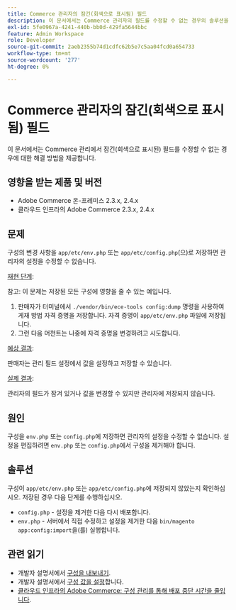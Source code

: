 ```yaml
---
title: Commerce 관리자의 잠긴(회색으로 표시됨) 필드
description: 이 문서에서는 Commerce 관리자의 필드를 수정할 수 없는 경우의 솔루션을 제공합니다.
exl-id: 5fe0967a-4241-440b-bb0d-429fa5644bbc
feature: Admin Workspace
role: Developer
source-git-commit: 2aeb2355b74d1cdfc62b5e7c5aa04fcd0a654733
workflow-type: tm+mt
source-wordcount: '277'
ht-degree: 0%

---
```


# Commerce 관리자의 잠긴(회색으로 표시됨) 필드

이 문서에서는 Commerce 관리에서 잠긴(회색으로 표시된) 필드를 수정할 수 없는 경우에 대한 해결 방법을 제공합니다.

## 영향을 받는 제품 및 버전

* Adobe Commerce 온-프레미스 2.3.x, 2.4.x
* 클라우드 인프라의 Adobe Commerce 2.3.x, 2.4.x

## 문제

구성의 변경 사항을 `app/etc/env.php` 또는 `app/etc/config.php`(으)로 저장하면 관리자의 설정을 수정할 수 없습니다.

<u>재현 단계</u>:

참고: 이 문제는 저장된 모든 구성에 영향을 줄 수 있는 예입니다.

1. 판매자가 터미널에서 `./vendor/bin/ece-tools config:dump` 명령을 사용하여 게재 방법 자격 증명을 저장합니다. 자격 증명이 `app/etc/env.php` 파일에 저장됩니다.
1. 그런 다음 머천트는 나중에 자격 증명을 변경하려고 시도합니다.

<u>예상 결과</u>:

판매자는 관리 필드 설정에서 값을 설정하고 저장할 수 있습니다.

<u>실제 결과</u>:

관리자의 필드가 잠겨 있거나 값을 변경할 수 있지만 관리자에 저장되지 않습니다.

## 원인

구성을 `env.php` 또는 `config.php`에 저장하면 관리자의 설정을 수정할 수 없습니다. 설정을 편집하려면 `env.php` 또는 `config.php`에서 구성을 제거해야 합니다.

## 솔루션

구성이 `app/etc/env.php` 또는 `app/etc/config.php`에 저장되지 않았는지 확인하십시오. 저장된 경우 다음 단계를 수행하십시오.

* `config.php` - 설정을 제거한 다음 다시 배포합니다.
* `env.php` - 서버에서 직접 수정하고 설정을 제거한 다음 `bin/magento app:config:import`을(를) 실행합니다.

## 관련 읽기

* 개발자 설명서에서 [구성을 내보내기](https://experienceleague.adobe.com/en/docs/commerce-operations/configuration-guide/cli/configuration-management/export-configuration).
* 개발자 설명서에서 [구성 값을 설정](https://experienceleague.adobe.com/en/docs/commerce-operations/configuration-guide/cli/configuration-management/set-configuration-values)합니다.
* [클라우드 인프라의 Adobe Commerce: 구성 관리를 통해 배포 중단 시간을 줄입니다](/help/how-to/general/magento-cloud-reduce-deployment-downtime-with-configuration-management.md).
